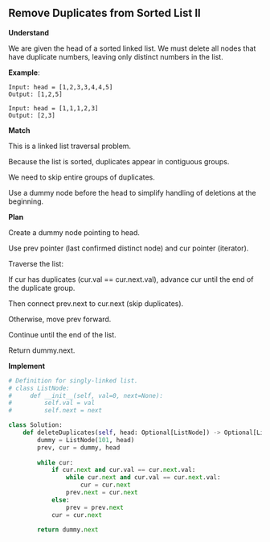 ## Remove Duplicates from Sorted List II
**Understand**

We are given the head of a sorted linked list. We must delete all nodes that have duplicate numbers, leaving only distinct numbers in the list.

**Example**:
```
Input: head = [1,2,3,3,4,4,5]
Output: [1,2,5]
```
```
Input: head = [1,1,1,2,3]
Output: [2,3]
```

**Match**

This is a linked list traversal problem.

Because the list is sorted, duplicates appear in contiguous groups.

We need to skip entire groups of duplicates.

Use a dummy node before the head to simplify handling of deletions at the beginning.

**Plan**

Create a dummy node pointing to head.

Use prev pointer (last confirmed distinct node) and cur pointer (iterator).

Traverse the list:

If cur has duplicates (cur.val == cur.next.val), advance cur until the end of the duplicate group.

Then connect prev.next to cur.next (skip duplicates).

Otherwise, move prev forward.

Continue until the end of the list.

Return dummy.next.

**Implement**
```py
# Definition for singly-linked list.
# class ListNode:
#     def __init__(self, val=0, next=None):
#         self.val = val
#         self.next = next

class Solution:
    def deleteDuplicates(self, head: Optional[ListNode]) -> Optional[ListNode]:
        dummy = ListNode(101, head)
        prev, cur = dummy, head
        
        while cur:
            if cur.next and cur.val == cur.next.val:
                while cur.next and cur.val == cur.next.val:
                    cur = cur.next
                prev.next = cur.next
            else:
                prev = prev.next
            cur = cur.next
        
        return dummy.next
```